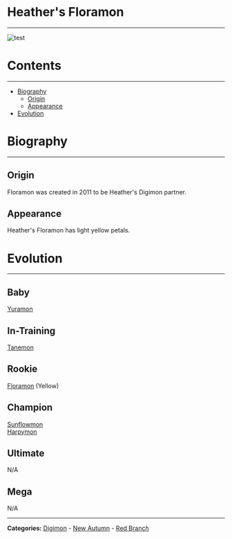 
# Heather's Floramon
-----
![test]({{site.baseurl}}/wiki/resources/Floramon.png)

# Contents
-----

- [Biography](#biography)
  - [Origin](#origin)
  - [Appearance](#appearance)
- [Evolution](#evolution)

# Biography
-----

## Origin
Floramon was created in 2011 to be Heather's Digimon partner.

## Appearance
Heather's Floramon has light yellow petals.

# Evolution
-----

## Baby  
[Yuramon](http://www.wikimon.net/yuramon)

## In-Training  
[Tanemon](http://www.wikimon.net/tanemon)

## Rookie
[Floramon](http://www.wikimon.net/floramon) (Yellow)  

## Champion
[Sunflowmon](http://www.wikimon.net/sunflowmon)  
[Harpymon](http://www.wikimon.net/harpymon)  

## Ultimate
N/A

## Mega
N/A

-----

**Categories:** [Digimon](../categories/Digimon) - [New Autumn](../categories/New_Autumn) - [Red Branch](../categories/Red_Branch)
